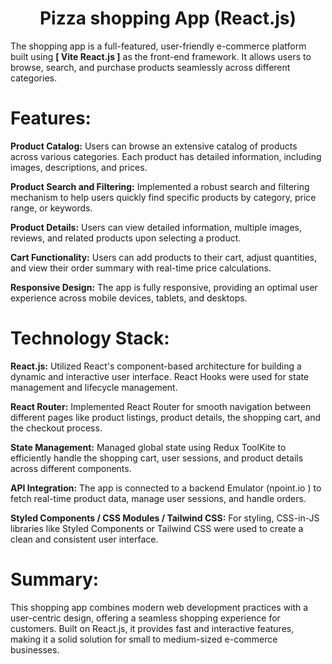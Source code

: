 <h1 align="center">  Pizza shopping App (React.js)  </h1>

<p>The shopping app is a full-featured, user-friendly e-commerce platform built using <strong>  [ Vite React.js ]</strong> as the front-end framework.
  It allows users to browse, search, and purchase products seamlessly across different categories.</p>

<h1 >Features: </h1>

**Product Catalog:** Users can browse an extensive catalog of products across various categories. Each product has detailed information, including images, descriptions, and prices.

**Product Search and Filtering:** Implemented a robust search and filtering mechanism to help users quickly find specific products by category, price range, or keywords.

**Product Details:** Users can view detailed information, multiple images, reviews, and related products upon selecting a product.

**Cart Functionality:** Users can add products to their cart, adjust quantities, and view their order summary with real-time price calculations.
 
**Responsive Design:** The app is fully responsive, providing an optimal user experience across mobile devices, tablets, and desktops.




<h1 > Technology Stack: </h1>

**React.js:** Utilized React's component-based architecture for building a dynamic and interactive user interface. React Hooks were used for state management and lifecycle management.

**React Router:** Implemented React Router for smooth navigation between different pages like product listings, product details, the shopping cart, and the checkout process.

**State Management:** Managed global state using Redux ToolKite to efficiently handle the shopping cart, user sessions, and product details across different components.

**API Integration:** The app is connected to a backend Emulator (npoint.io  )  to fetch real-time product data, manage user sessions, and handle orders.
 
**Styled Components / CSS Modules / Tailwind CSS:** For styling, CSS-in-JS libraries like Styled Components or Tailwind CSS were used to create a clean and consistent user interface.


<h1>Summary: </h1>
This shopping app combines modern web development practices with a user-centric design, offering a seamless shopping experience for customers. Built on React.js, it provides fast and interactive features, making it a solid solution for small to medium-sized e-commerce businesses.

 
